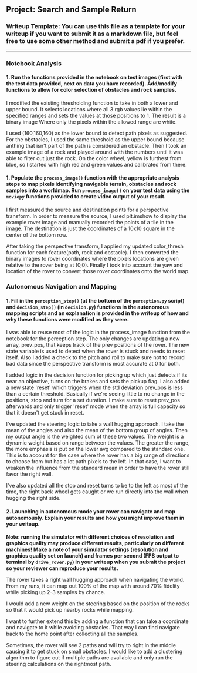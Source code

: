 ## Project: Search and Sample Return
### Writeup Template: You can use this file as a template for your writeup if you want to submit it as a markdown file, but feel free to use some other method and submit a pdf if you prefer.

---

### Notebook Analysis
#### 1. Run the functions provided in the notebook on test images (first with the test data provided, next on data you have recorded). Add/modify functions to allow for color selection of obstacles and rock samples.

I modified the existing thresholding function to take in both a lower and upper bound. It selects locations where all 3 rgb values lie within the specified ranges and sets the values at those positions to 1. The result is a binary image Where only the pixels within the allowed range are white. 

I used (160,160,160) as the lower bound to detect path pixels as suggested. For the obstacles, I used the same threshold as the upper bound because anthing that isn't part of the path is considered an obstacle. Then I took an example image of a rock and played around with the numbers until it was able to filter out just the rock. On the color wheel, yellow is furthest from blue, so I started with high red and green values and calibrated from there.

#### 1. Populate the `process_image()` function with the appropriate analysis steps to map pixels identifying navigable terrain, obstacles and rock samples into a worldmap.  Run `process_image()` on your test data using the `moviepy` functions provided to create video output of your result. 

I first measured the source and destination points for a perspective transform. In order to measure the source, I used plt.imshow to display the example rover image and  manually recorded the points of a tile in the image. The destination is just the coordinates of a 10x10 square in the center of the bottom row. 

After taking the perspective transform, I applied my updated color_thresh function for each feature(path, rock and obstacle). I then converted the binary images to rover coordinates where the pixels locations are given relative to the rover being at (0,0). Finally I took into account the yaw and location of the rover to convert those rover coordinates onto the world map.

### Autonomous Navigation and Mapping

#### 1. Fill in the `perception_step()` (at the bottom of the `perception.py` script) and `decision_step()` (in `decision.py`) functions in the autonomous mapping scripts and an explanation is provided in the writeup of how and why these functions were modified as they were.

I was able to reuse most of the logic in the process_image function from the notebook for the perception step. The only changes are updating a new array, prev_pos, that keeps track of the prev positions of the rover. The new state variable is used to detect when the rover is stuck and needs to reset itself. Also I added a check to the pitch and roll to make sure not to record bad data since the perspective transform is most accurate at 0 for both.

I added logic in the decision function for picking up which just detects if its near an objective, turns on the brakes and sets the pickup flag. I also added a new state 'reset' which triggers when the std deviation prev_pos is less than a certain threshold. Basically if we're seeing little to no change in the positions, stop and turn for a set duration. I make sure to reset prev_pos afterwards and only trigger 'reset' mode when the array is full capacity so that it doesn't get stuck in reset.

I've updated the steering logic to take a wall hugging approach. I take the mean of the angles and also the mean of the bottom group of angles. Then my output angle is the weighted sum of these two values.
The weight is a dynamic weight based on range between the values. The greater the range, the more emphasis is put on the lower avg compared to the standard one. This is to account for the case where the rover has a big range of directions to choose from but has a lot path pixels to the left. In that case, I want to weaken the influence from the standard mean in order to have the rover still favor the right wall. 

I've also updated all the stop and reset turns to be to the left as most of the time, the right back wheel gets caught or we run directly into the wall when hugging the right side.

#### 2. Launching in autonomous mode your rover can navigate and map autonomously.  Explain your results and how you might improve them in your writeup.  

**Note: running the simulator with different choices of resolution and graphics quality may produce different results, particularly on different machines!  Make a note of your simulator settings (resolution and graphics quality set on launch) and frames per second (FPS output to terminal by `drive_rover.py`) in your writeup when you submit the project so your reviewer can reproduce your results.**

The rover takes a right wall hugging approach when navigating the world. From my runs, it can map out 100% of the map with around 70% fidelity while picking up 2-3 samples by chance.

I would add a new weight on the steering based on the position of the rocks so that it would pick up nearby rocks while mapping.

I want to further extend this by adding a function that can take a coordinate and navigate to it while avoiding obstacles. That way I can find navigate back to the home point after collecting all the samples.

Sometimes, the rover will see 2 paths and will try to right in the middle causing it to get stuck on small obstacles. I would like to add a clustering algorithm to figure out if multiple paths are available and only run the steering calculations on the rightmost path. 

